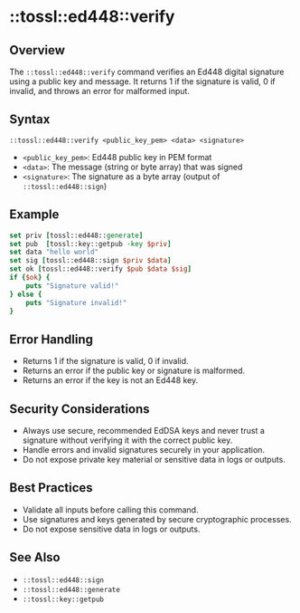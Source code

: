 # ::tossl::ed448::verify

## Overview

The `::tossl::ed448::verify` command verifies an Ed448 digital signature using a public key and message. It returns 1 if the signature is valid, 0 if invalid, and throws an error for malformed input.

## Syntax

```
::tossl::ed448::verify <public_key_pem> <data> <signature>
```
- `<public_key_pem>`: Ed448 public key in PEM format
- `<data>`: The message (string or byte array) that was signed
- `<signature>`: The signature as a byte array (output of `::tossl::ed448::sign`)

## Example

```tcl
set priv [tossl::ed448::generate]
set pub  [tossl::key::getpub -key $priv]
set data "hello world"
set sig [tossl::ed448::sign $priv $data]
set ok [tossl::ed448::verify $pub $data $sig]
if {$ok} {
    puts "Signature valid!"
} else {
    puts "Signature invalid!"
}
```

## Error Handling

- Returns 1 if the signature is valid, 0 if invalid.
- Returns an error if the public key or signature is malformed.
- Returns an error if the key is not an Ed448 key.

## Security Considerations

- Always use secure, recommended EdDSA keys and never trust a signature without verifying it with the correct public key.
- Handle errors and invalid signatures securely in your application.
- Do not expose private key material or sensitive data in logs or outputs.

## Best Practices

- Validate all inputs before calling this command.
- Use signatures and keys generated by secure cryptographic processes.
- Do not expose sensitive data in logs or outputs.

## See Also
- `::tossl::ed448::sign`
- `::tossl::ed448::generate`
- `::tossl::key::getpub` 